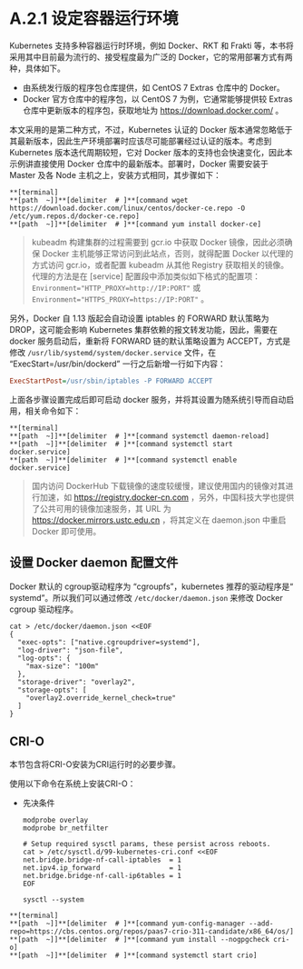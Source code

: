 # A.2.1 设定容器运行环境

Kubernetes 支持多种容器运行时环境，例如 Docker、RKT 和 Frakti 等，本书将采用其中目前最为流行的、接受程度最为广泛的 Docker，它的常用部署方式有两种，具体如下。
* 由系统发行版的程序包仓库提供，如 CentOS 7 Extras 仓库中的 Docker。
* Docker 官方仓库中的程序包，以 CentOS 7 为例，它通常能够提供较 Extras 仓库中更新版本的程序包，获取地址为 https://download.docker.com/ 。

本文采用的是第二种方式，不过，Kubernetes 认证的 Docker 版本通常忽略低于其最新版本，因此生产环境部署时应该尽可能部署经过认证的版本。考虑到 Kubernetes 版本迭代周期较短，它对 Docker 版本的支持也会快速变化，因此本示例讲直接使用 Docker 仓库中的最新版本。部署时，Docker 需要安装于 Master 及各 Node 主机之上，安装方式相同，其步骤如下：

```
**[terminal]
**[path  ~]]**[delimiter  # ]**[command wget https://download.docker.com/linux/centos/docker-ce.repo -O /etc/yum.repos.d/docker-ce.repo]
**[path  ~]]**[delimiter  # ]**[command yum install docker-ce]
```

> kubeadm 构建集群的过程需要到 gcr.io 中获取 Docker 镜像，因此必须确保 Docker 主机能够正常访问到此站点，否则，就得配置 Docker 以代理的方式访问 gcr.io，或者配置 kubeadm 从其他 Registry 获取相关的镜像。代理的方法是在 [service] 配置段中添加类似如下格式的配置项：`Environment="HTTP_PROXY=http://IP:PORT"` 或 `Environment="HTTPS_PROXY=https://IP:PORT"` 。

另外，Docker 自 1.13 版起会自动设置 iptables 的 FORWARD 默认策略为 DROP，这可能会影响 Kubernetes 集群依赖的报文转发功能，因此，需要在 docker 服务启动后，重新将 FORWARD 链的默认策略设置为 ACCEPT，方式是修改 `/usr/lib/systemd/system/docker.service` 文件，在 “ExecStart=/usr/bin/dockerd” 一行之后新增一行如下内容：

```ini
ExecStartPost=/usr/sbin/iptables -P FORWARD ACCEPT
```

上面各步骤设置完成后即可启动 docker 服务，并将其设置为随系统引导而自动启用，相关命令如下：

```
**[terminal]
**[path  ~]]**[delimiter  # ]**[command systemctl daemon-reload]
**[path  ~]]**[delimiter  # ]**[command systemctl start docker.service]
**[path  ~]]**[delimiter  # ]**[command systemctl enable docker.service]
```

> 国内访问 DockerHub 下载镜像的速度较缓慢，建议使用国内的镜像对其进行加速，如 https://registry.docker-cn.com ，另外，中国科技大学也提供了公共可用的镜像加速服务，其 URL 为 https://docker.mirrors.ustc.edu.cn ，将其定义在 daemon.json 中重启 Docker 即可使用。

## 设置 Docker daemon 配置文件

Docker 默认的 cgroup驱动程序为 “cgroupfs”，kubernetes 推荐的驱动程序是“ systemd”。所以我们可以通过修改 `/etc/docker/daemon.json` 来修改 Docker cgroup 驱动程序。

```
cat > /etc/docker/daemon.json <<EOF
{
  "exec-opts": ["native.cgroupdriver=systemd"],
  "log-driver": "json-file",
  "log-opts": {
    "max-size": "100m"
  },
  "storage-driver": "overlay2",
  "storage-opts": [
    "overlay2.override_kernel_check=true"
  ]
}
```

## CRI-O

本节包含将CRI-O安装为CRI运行时的必要步骤。

使用以下命令在系统上安装CRI-O：

* 先决条件

    ```
    modprobe overlay
    modprobe br_netfilter

    # Setup required sysctl params, these persist across reboots.
    cat > /etc/sysctl.d/99-kubernetes-cri.conf <<EOF
    net.bridge.bridge-nf-call-iptables  = 1
    net.ipv4.ip_forward                 = 1
    net.bridge.bridge-nf-call-ip6tables = 1
    EOF

    sysctl --system
    ```

```
**[terminal]
**[path  ~]]**[delimiter  # ]**[command yum-config-manager --add-repo=https://cbs.centos.org/repos/paas7-crio-311-candidate/x86_64/os/]
**[path  ~]]**[delimiter  # ]**[command yum install --nogpgcheck cri-o]
**[path  ~]]**[delimiter  # ]**[command systemctl start crio]
```